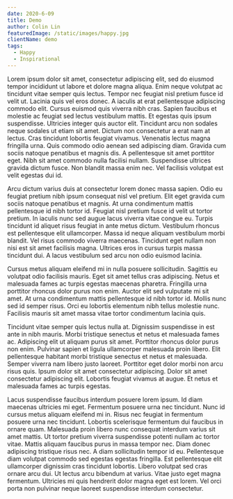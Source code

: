 ```yaml
---
date: 2020-6-09
title: Demo
author: Colin Lin
featuredImage: /static/images/happy.jpg
clientName: demo
tags:
  - Happy
  - Inspirational
---
```

Lorem ipsum dolor sit amet, consectetur adipiscing elit, sed do eiusmod tempor incididunt ut labore et dolore magna aliqua. Enim neque volutpat ac tincidunt vitae semper quis lectus. Tempor nec feugiat nisl pretium fusce id velit ut. Lacinia quis vel eros donec. A iaculis at erat pellentesque adipiscing commodo elit. Cursus euismod quis viverra nibh cras. Sapien faucibus et molestie ac feugiat sed lectus vestibulum mattis. Et egestas quis ipsum suspendisse. Ultricies integer quis auctor elit. Tincidunt arcu non sodales neque sodales ut etiam sit amet. Dictum non consectetur a erat nam at lectus. Cras tincidunt lobortis feugiat vivamus. Venenatis lectus magna fringilla urna. Quis commodo odio aenean sed adipiscing diam. Gravida cum sociis natoque penatibus et magnis dis. A pellentesque sit amet porttitor eget. Nibh sit amet commodo nulla facilisi nullam. Suspendisse ultrices gravida dictum fusce. Non blandit massa enim nec. Vel facilisis volutpat est velit egestas dui id.



Arcu dictum varius duis at consectetur lorem donec massa sapien. Odio eu feugiat pretium nibh ipsum consequat nisl vel pretium. Elit eget gravida cum sociis natoque penatibus et magnis. At urna condimentum mattis pellentesque id nibh tortor id. Feugiat nisl pretium fusce id velit ut tortor pretium. In iaculis nunc sed augue lacus viverra vitae congue eu. Turpis tincidunt id aliquet risus feugiat in ante metus dictum. Vestibulum rhoncus est pellentesque elit ullamcorper. Massa id neque aliquam vestibulum morbi blandit. Vel risus commodo viverra maecenas. Tincidunt eget nullam non nisi est sit amet facilisis magna. Ultrices eros in cursus turpis massa tincidunt dui. A lacus vestibulum sed arcu non odio euismod lacinia.



Cursus metus aliquam eleifend mi in nulla posuere sollicitudin. Sagittis eu volutpat odio facilisis mauris. Eget sit amet tellus cras adipiscing. Netus et malesuada fames ac turpis egestas maecenas pharetra. Fringilla urna porttitor rhoncus dolor purus non enim. Auctor elit sed vulputate mi sit amet. At urna condimentum mattis pellentesque id nibh tortor id. Mollis nunc sed id semper risus. Orci eu lobortis elementum nibh tellus molestie nunc. Facilisis mauris sit amet massa vitae tortor condimentum lacinia quis.



Tincidunt vitae semper quis lectus nulla at. Dignissim suspendisse in est ante in nibh mauris. Morbi tristique senectus et netus et malesuada fames ac. Adipiscing elit ut aliquam purus sit amet. Porttitor rhoncus dolor purus non enim. Pulvinar sapien et ligula ullamcorper malesuada proin libero. Elit pellentesque habitant morbi tristique senectus et netus et malesuada. Semper viverra nam libero justo laoreet. Porttitor eget dolor morbi non arcu risus quis. Ipsum dolor sit amet consectetur adipiscing. Dolor sit amet consectetur adipiscing elit. Lobortis feugiat vivamus at augue. Et netus et malesuada fames ac turpis egestas.



Lacus suspendisse faucibus interdum posuere lorem ipsum. Id diam maecenas ultricies mi eget. Fermentum posuere urna nec tincidunt. Nunc id cursus metus aliquam eleifend mi in. Risus nec feugiat in fermentum posuere urna nec tincidunt. Lobortis scelerisque fermentum dui faucibus in ornare quam. Malesuada proin libero nunc consequat interdum varius sit amet mattis. Ut tortor pretium viverra suspendisse potenti nullam ac tortor vitae. Mattis aliquam faucibus purus in massa tempor nec. Diam donec adipiscing tristique risus nec. A diam sollicitudin tempor id eu. Pellentesque diam volutpat commodo sed egestas egestas fringilla. Est pellentesque elit ullamcorper dignissim cras tincidunt lobortis. Libero volutpat sed cras ornare arcu dui. Ut lectus arcu bibendum at varius. Vitae justo eget magna fermentum. Ultricies mi quis hendrerit dolor magna eget est lorem. Vel orci porta non pulvinar neque laoreet suspendisse interdum consectetur.
